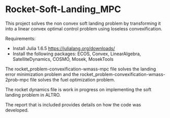 # Rocket-Soft-Landing_MPC

This project solves the non convex soft landing problem by transforming it into a linear convex optimal control problem using loseless convexification. 

Requirements: 
- Install Julia 1.6.5 https://julialang.org/downloads/
- Install the following packages: ECOS, Convex, LinearAlgebra, SatelliteDynamics, COSMO, Mosek, MosekTools

The rocket_problem-convexification-wmass-mpc file solves the landing error minimization problem and the rocket_problem-convexification-wmass-2prob-mpc file solves the fuel optimization problem.

The rocket dynamics file is work in progress on implementing the soft landing problem in ALTRO. 

The report that is included provides details on how the code was developed. 
